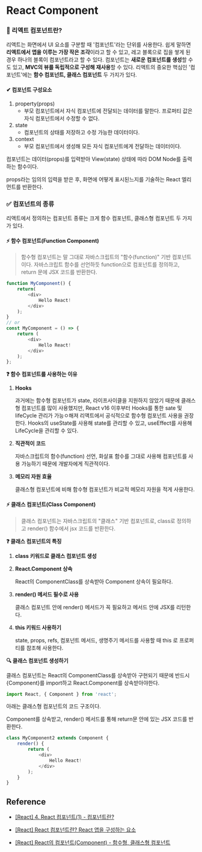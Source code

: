 # React Component



### 📌 리액트 컴포넌트란?

리액트는 화면에서 UI 요소를 구분할 때 '컴포넌트'라는 단위를 사용한다. 쉽게 말하면 **리액트에서 앱을 이루는 가장 작은 조각**이라고 할 수 있고, 레고 블록으로 집을 쌓게 된 경우 하나의 블록이 컴포넌트라고 할 수 있다. 컴포넌트는 **새로운 컴포넌트를 생성**할 수도 있고, **MVC의 뷰를 독립적으로 구성해 재사용**할 수 있다. 리액트의 중요한 핵심인 '컴포넌트'에는 **함수 컴포넌트, 클래스 컴포넌트** 두 가지가 있다.

#### ✔ 컴포넌트 구성요소

1) property(props)
   - 부모 컴포넌트에서 자식 컴포넌트에 전달되는 데이터를 말한다. 프로퍼티 값은 자식 컴포넌트에서 수정할 수 없다.
2) state
   - 컴포넌트의 상태를 저장하고 수정 가능한 데이터이다.
3) context
   - 부모 컴포넌트에서 생성해 모든 자식 컴포넌트에게 전달하는 데이터이다.

컴포넌트는 데이터(props)를 입력받아 View(state) 상태에 따라 DOM Node를 출력하는 함수이다.

props라는 임의의 입력을 받은 후, 화면에 어떻게 표시된느지를 기술하는 React 엘리먼트를 반환한다.



### ✅ 컴포넌트의 종류

리액트에서 정의하는 컴포넌트 종류는 크게 함수 컴포넌트, 클래스형 컴포넌트 두 가지가 있다.

#### ⚡ 함수 컴포넌트(Function Component)

> 함수형 컴포넌트는 말 그대로 자바스크립트의 "함수(function)" 기반 컴포넌트이다. 자바스크립트 함수를 선언하듯 function으로 컴포넌트를 정의하고, return 문에 JSX 코드를 반환한다.

```javascript
function MyComponent() {
    return(
    	<div>
        	Hello React!
        </div>
    );
}
// or
const MyComponent = () => {
    return (
        <div>
            Hello React!
        </div>
    );
};
```

**❓ 함수 컴포넌트를 사용하는 이유**

1. **Hooks**

   과거에는 함수형 컴포넌트가 state, 라이프사이클을 지원하지 않았기 때문에 클래스형 컴포넌트를 많이 사용했지만, React v16 이후부터 Hooks를 통한 sate 및 lifeCycle 관리가 가능ㅇ해져 리액트에서 공식적으로 함수형 컴포넌트 사용을 권장한다. Hooks의 useState를 사용해 state를 관리할 수 있고, useEffect를 사용해 LifeCycle을 관리할 수 있다.

2. **직관적이 코드**

   자바스크립트의 함수(function) 선언, 화살표 함수를 그대로 사용해 컴포넌트를 사용 가능하기 때문에 개발자에게 직관적이다.

3. **메모리 자원 효율**

   클래스형 컴포넌트에 비해 함수형 컴포넌트가 비교적 메모리 자원을 적게 사용한다.





#### ⚡ 클래스 컴포넌트(Class Component)

> 클래스 컴포넌트는 자바스크립트의 "클래스" 기반 컴포넌트로, class로 정의하고 render() 함수에서 jsx 코드를 반환한다.

**❓ 클래스 컴포넌트의 특징**

1. **class 키워드로 클래스 컴포넌트 생성**

2. **React.Component 상속**

   React의 ComponentClass를 상속받아 Component 상속이 필요하다.

3. **render() 메서드 필수로 사용**

   클래스 컴포넌트 안에 render() 메서드가 꼭 필요하고 메서드 안에 JSX를 리턴한다.

4. **this 키워드 사용하기**

   state, props, refs, 컴포넌트 메서드, 생명주기 메서드를 사용할 때 this 로 프로퍼티를 참조해 사용한다.



**🔍 클래스 컴포넌트 생성하기**

클래스 컴포넌트는 React의 ComponentClass를 상속받아 구현되기 때문에 반드시 {Component}를 import하고 React.Component를 상속받아야한다.

```js
import React, { Component } from 'react';
```

아래는 클래스형 컴포넌트의 코드 구조이다.

Component를 상속받고, render() 메서드를 통해 return문 안에 있는 JSX 코드를 반환한다.

```js
class MyComponent2 extends Component {
    render() {
        return (
            <div>
                Hello React!
            </div>
        );
    }
}
```





## Reference

- [[React] 4. React 컴포넌트(1) - 컴포넌트란?](https://goddaehee.tistory.com/299)
- [[React] React 컴포넌트란? React 앱을 구성하는 요소](https://life-with-coding.tistory.com/508)

- [[React] React의 컴포넌트(Component) - 함수형, 클래스형 컴포넌트](https://chanhuiseok.github.io/posts/react-4/)